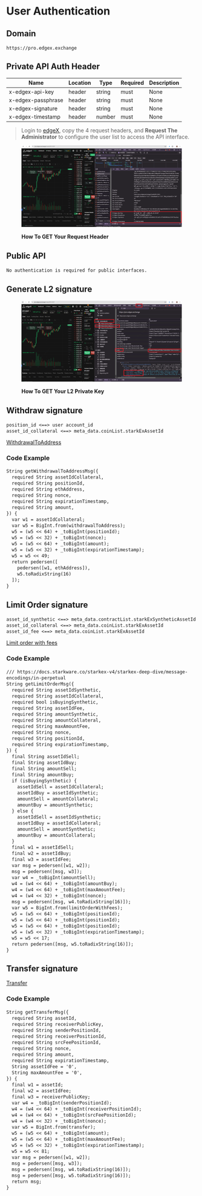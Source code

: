 # User Authentication

## Domain

```text
https://pro.edgex.exchange
```

## Private API Auth Header

| Name               | Location | Type    | Required | Description              |
| ------------------ | -------- | ------- | -------- | ------------------------ |
| x-edgex-api-key    | header   | string  | must     | None                     |
| x-edgex-passphrase | header   | string  | must     | None                     |
| x-edgex-signature  | header   | string  | must     | None                     |
| x-edgex-timestamp  | header   | number  | must     | None                     |

> Login to [edgeX](https://pro.edgex.exchange/trade/BTCUSDT), copy the 4 request headers, and **Request The Administrator** to configure the user list to access the API interface.

<figure><img src="../.gitbook/assets/request_header.png" alt=""><figcaption><p><strong>How To GET Your Request Header</strong></p></figcaption></figure>

## Public API

```text
No authentication is required for public interfaces.
```


## Generate L2 signature

<figure><img src="../.gitbook/assets/private_key.png" alt=""><figcaption><p><strong>How To GET Your L2 Private Key</strong></p></figcaption></figure>



## Withdraw signature 

```text
position_id <==> user account_id
asset_id_collateral <==> meta_data.coinList.starkExAssetId
```

[WithdrawalToAddress](https://docs.starkware.co/starkex/api/perpetual/transactions.html#services.perpetual.api.gateway.transactions.WithdrawalToAddress)

###  Code Example

``` 
String getWithdrawalToAddressMsg({
  required String assetIdCollateral,
  required String positionId,
  required String ethAddress,
  required String nonce,
  required String expirationTimestamp,
  required String amount,
}) {
  var w1 = assetIdCollateral;
  var w5 = BigInt.from(withdrawalToAddress);
  w5 = (w5 << 64) + _toBigInt(positionId);
  w5 = (w5 << 32) + _toBigInt(nonce);
  w5 = (w5 << 64) + _toBigInt(amount);
  w5 = (w5 << 32) + _toBigInt(expirationTimestamp);
  w5 = w5 << 49;
  return pedersen([
    pedersen([w1, ethAddress]),
    w5.toRadixString(16)
  ]);
}
```


## Limit Order signature

```text
asset_id_synthetic <==> meta_data.contractList.starkExSyntheticAssetId
asset_id_collateral <==> meta_data.coinList.starkExAssetId
asset_id_fee <==> meta_data.coinList.starkExAssetId
```

[Limit order with fees](https://docs.starkware.co/starkex/perpetual/signature_construction_perpetual.html#limit_order_with_fees)

###  Code Example

```code
/// https://docs.starkware.co/starkex-v4/starkex-deep-dive/message-encodings/in-perpetual
String getLimitOrderMsg({
  required String assetIdSynthetic,
  required String assetIdCollateral,
  required bool isBuyingSynthetic,
  required String assetIdFee,
  required String amountSynthetic,
  required String amountCollateral,
  required String maxAmountFee,
  required String nonce,
  required String positionId,
  required String expirationTimestamp,
}) {
  final String assetIdSell;
  final String assetIdBuy;
  final String amountSell;
  final String amountBuy;
  if (isBuyingSynthetic) {
    assetIdSell = assetIdCollateral;
    assetIdBuy = assetIdSynthetic;
    amountSell = amountCollateral;
    amountBuy = amountSynthetic;
  } else {
    assetIdSell = assetIdSynthetic;
    assetIdBuy = assetIdCollateral;
    amountSell = amountSynthetic;
    amountBuy = amountCollateral;
  }
  final w1 = assetIdSell;
  final w2 = assetIdBuy;
  final w3 = assetIdFee;
  var msg = pedersen([w1, w2]);
  msg = pedersen([msg, w3]);
  var w4 = _toBigInt(amountSell);
  w4 = (w4 << 64) + _toBigInt(amountBuy);
  w4 = (w4 << 64) + _toBigInt(maxAmountFee);
  w4 = (w4 << 32) + _toBigInt(nonce);
  msg = pedersen([msg, w4.toRadixString(16)]);
  var w5 = BigInt.from(limitOrderWithFees);
  w5 = (w5 << 64) + _toBigInt(positionId);
  w5 = (w5 << 64) + _toBigInt(positionId);
  w5 = (w5 << 64) + _toBigInt(positionId);
  w5 = (w5 << 32) + _toBigInt(expirationTimestamp);
  w5 = w5 << 17;
  return pedersen([msg, w5.toRadixString(16)]);
}
```

## Transfer signature

[Transfer](https://docs.starkware.co/starkex/perpetual/signature_construction_perpetual.html#transfer_with_fees)

###  Code Example

```code
String getTransferMsg({
  required String assetId,
  required String receiverPublicKey,
  required String senderPositionId,
  required String receiverPositionId,
  required String srcFeePositionId,
  required String nonce,
  required String amount,
  required String expirationTimestamp,
  String assetIdFee = '0',
  String maxAmountFee = '0',
}) {
  final w1 = assetId;
  final w2 = assetIdFee;
  final w3 = receiverPublicKey;
  var w4 = _toBigInt(senderPositionId);
  w4 = (w4 << 64) + _toBigInt(receiverPositionId);
  w4 = (w4 << 64) + _toBigInt(srcFeePositionId);
  w4 = (w4 << 32) + _toBigInt(nonce);
  var w5 = BigInt.from(transfer);
  w5 = (w5 << 64) + _toBigInt(amount);
  w5 = (w5 << 64) + _toBigInt(maxAmountFee);
  w5 = (w5 << 32) + _toBigInt(expirationTimestamp);
  w5 = w5 << 81;
  var msg = pedersen([w1, w2]);
  msg = pedersen([msg, w3]);
  msg = pedersen([msg, w4.toRadixString(16)]);
  msg = pedersen([msg, w5.toRadixString(16)]);
  return msg;
}
```
